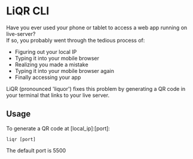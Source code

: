 # LiQR CLI

Have you ever used your phone or tablet to access a web app running on live-server?\
If so, you probably went through the tedious process of:

* Figuring out your local IP
* Typing it into your mobile browser
* Realizing you made a mistake
* Typing it into your mobile browser again
* Finally accessing your app

LiQR (pronounced 'liquor') fixes this problem by generating a QR code in your terminal that links to your live server.

## Usage

To generate a QR code at [local_ip]:[port]:
```
liqr [port]
```
The default port is 5500
